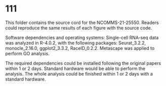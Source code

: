# 111
This folder contains the source cord for the NCOMMS-21-25550. 
Readers could reproduce the same results of each figure with the source code. 

Software dependencies and operating systems:
Single-cell RNA-seq data was analyzed in R-4.0.2, with the following packages:
Seurat_3.2.2, monocle_2.16.0, ggplot2_3.3.2, RaceID_0.2.2. 
Metascape was applied to perform GO analysis.

The required dependencies could be installed following the original papers within 1 or 2 days.
Standard hardware would be able to perform the analysis. 
The whole analysis could be finished within 1 or 2 days with a standard hardware.
